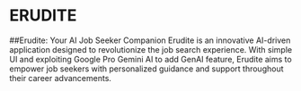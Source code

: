 # ERUDITE
##Erudite: Your AI Job Seeker Companion  Erudite is an innovative AI-driven application designed to revolutionize the job search experience. With simple UI and exploiting Google Pro Gemini AI  to add GenAI feature, Erudite aims to empower job seekers with personalized guidance and support throughout their career advancements.

